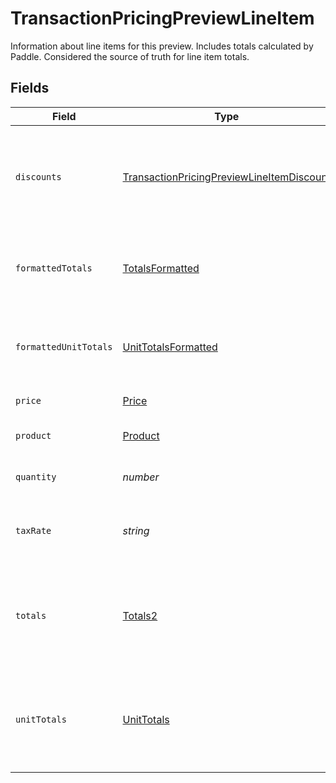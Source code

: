 # TransactionPricingPreviewLineItem

Information about line items for this preview. Includes totals calculated by Paddle. Considered the source of truth for line item totals.


## Fields

| Field                                                                                                         | Type                                                                                                          | Required                                                                                                      | Description                                                                                                   | Example                                                                                                       |
| ------------------------------------------------------------------------------------------------------------- | ------------------------------------------------------------------------------------------------------------- | ------------------------------------------------------------------------------------------------------------- | ------------------------------------------------------------------------------------------------------------- | ------------------------------------------------------------------------------------------------------------- |
| `discounts`                                                                                                   | [TransactionPricingPreviewLineItemDiscount](../../models/shared/transactionpricingpreviewlineitemdiscount.md) | :heavy_minus_sign:                                                                                            | Array of discounts applied to this preview line item. Empty if no discounts applied.                          |                                                                                                               |
| `formattedTotals`                                                                                             | [TotalsFormatted](../../models/shared/totalsformatted.md)                                                     | :heavy_minus_sign:                                                                                            | The financial breakdown of a charge in the format of a given currency.                                        |                                                                                                               |
| `formattedUnitTotals`                                                                                         | [UnitTotalsFormatted](../../models/shared/unittotalsformatted.md)                                             | :heavy_minus_sign:                                                                                            | Breakdown of the charge for one unit in the format of a given currency.                                       |                                                                                                               |
| `price`                                                                                                       | [Price](../../models/shared/price.md)                                                                         | :heavy_minus_sign:                                                                                            | Represents a price entity.                                                                                    |                                                                                                               |
| `product`                                                                                                     | [Product](../../models/shared/product.md)                                                                     | :heavy_minus_sign:                                                                                            | Represents a product entity.                                                                                  |                                                                                                               |
| `quantity`                                                                                                    | *number*                                                                                                      | :heavy_minus_sign:                                                                                            | Quantity of this preview line item.                                                                           |                                                                                                               |
| `taxRate`                                                                                                     | *string*                                                                                                      | :heavy_minus_sign:                                                                                            | Rate used to calculate tax for this preview line item.                                                        | 0.2                                                                                                           |
| `totals`                                                                                                      | [Totals2](../../models/shared/totals2.md)                                                                     | :heavy_minus_sign:                                                                                            | The financial breakdown of a charge in the lowest denomination of a currency (eg cents for USD).              |                                                                                                               |
| `unitTotals`                                                                                                  | [UnitTotals](../../models/shared/unittotals.md)                                                               | :heavy_minus_sign:                                                                                            | Breakdown of the charge for one unit in the lowest denomination of a currency (e.g. cents for USD).           |                                                                                                               |